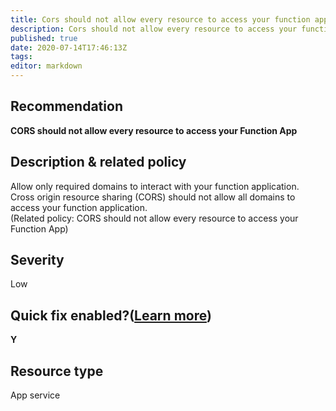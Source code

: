 ```yaml
---
title: Cors should not allow every resource to access your function app
description: Cors should not allow every resource to access your function app
published: true
date: 2020-07-14T17:46:13Z
tags:
editor: markdown
---
```


## Recommendation
**CORS should not allow every resource to access your Function App**

## Description & related policy
Allow only required domains to interact with your function application. Cross origin resource sharing (CORS) should not allow all domains to access your function application.<br>(Related policy: CORS should not allow every resource to access your Function App)

## Severity
Low

## Quick fix enabled?([Learn more](https://docs.microsoft.com/azure/security-center/security-center-remediate-recommendations#recommendations-with-quick-fix-remediation))
**Y**

## Resource type
App service




